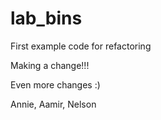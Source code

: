# lab_bins
First example code for refactoring

Making a change!!!

Even more changes :)

Annie, Aamir, Nelson